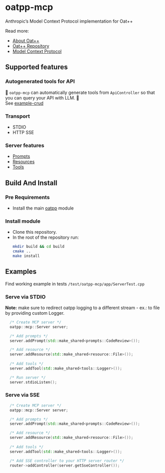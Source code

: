 # oatpp-mcp

Anthropic’s Model Context Protocol implementation for Oat++

Read more:
- [About Oat++](https://oatpp.io/)
- [Oat++ Repository](https://github.com/oatpp/oatpp)
- [Model Context Protocol](https://www.anthropic.com/news/model-context-protocol)

## Supported features

### Autogenerated tools for API

:tada: `oatpp-mcp` can automatically generate tools from `ApiController` so that you can query your API with LLM. :tada:  
See [example-crud](https://github.com/oatpp/example-crud)

### Transport

- STDIO
- HTTP SSE

### Server features

- [Prompts](https://spec.modelcontextprotocol.io/specification/server/prompts/)
- [Resources](https://spec.modelcontextprotocol.io/specification/server/resources/)
- [Tools](https://spec.modelcontextprotocol.io/specification/server/tools/)

## Build And Install

### Pre Requirements

- Install the main [oatpp](https://github.com/oatpp/oatpp) module

### Install module

- Clone this repository.
- In the root of the repository run:
   ```bash
   mkdir build && cd build
   cmake ..
   make install
   ```
  
## Examples

Find working example in tests `/test/oatpp-mcp/app/ServerTest.cpp`

### Serve via STDIO

**Note:** make sure to redirect oatpp logging to a different stream - ex.: to file by providing custom Logger.

```cpp
  /* Create MCP server */
  oatpp::mcp::Server server;

  /* Add prompts */
  server.addPrompt(std::make_shared<prompts::CodeReview>());

  /* Add resource */
  server.addResource(std::make_shared<resource::File>());
  
  /* Add tools */
  server.addTool(std::make_shared<tools::Logger>());

  /* Run server */
  server.stdioListen(); 
```

### Serve via SSE

```cpp
  /* Create MCP server */
  oatpp::mcp::Server server;

  /* Add prompts */
  server.addPrompt(std::make_shared<prompts::CodeReview>());

  /* Add resource */
  server.addResource(std::make_shared<resource::File>());
  
  /* Add tools */
  server.addTool(std::make_shared<tools::Logger>());

  /* Add SSE controller to your HTTP server router */
  router->addController(server.getSseController());
```

